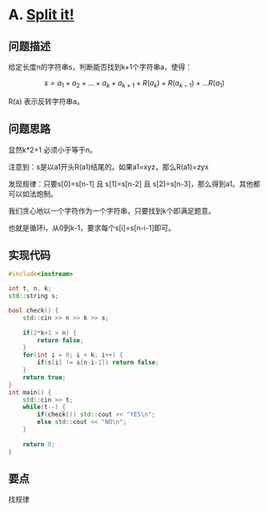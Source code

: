 # A. [Split it!](https://codeforces.com/problemset/problem/1496/A)

## 问题描述

给定长度n的字符串s，判断能否找到k+1个字符串a，使得：

$$s = a_1 + a_2 + ... + a_k + a_{k+1} + R(a_k) + R(a_{k-1}) + ... R(a_1)$$



R(a) 表示反转字符串a。

## 问题思路

显然k*2+1 必须小于等于n。



注意到：s是以a1开头R(a1)结尾的。如果a1=xyz，那么R(a1)=zyx



发现规律：只要s[0]=s[n-1] 且 s[1]=s[n-2] 且 s[2]=s[n-3]，那么得到a1。其他都可以如法炮制。



我们贪心地以一个字符作为一个字符串，只要找到k个即满足题意。



也就是循环i，从0到k-1，要求每个s[i]=s[n-i-1]即可。

## 实现代码

```c++
#include<iostream>

int t, n, k;
std::string s;

bool check() {
	std::cin >> n >> k >> s;
	
	if(2*k+1 > n) {
		return false;
	}
	for(int i = 0; i < k; i++) {
		if(s[i] != s[n-i-1]) return false;
	}
	return true;
}
int main() {
	std::cin >> t;
	while(t--) {
		if(check()) std::cout << "YES\n";
		else std::cout << "NO\n";
	}
	
	return 0;
}
```



## 要点

找规律